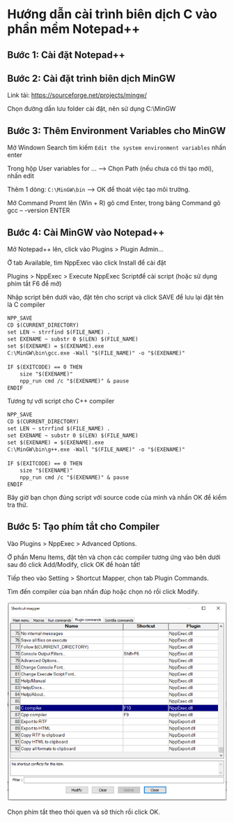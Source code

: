 # Hướng dẫn cài trình biên dịch C vào phần mềm Notepad++

## Bước 1: Cài đặt Notepad++

## Bước 2: Cài đặt trình biên dịch MinGW 

Link tải: https://sourceforge.net/projects/mingw/

Chọn đường dẫn lưu folder cài đặt, nên sử dụng C:\MinGW

## Bước 3: Thêm Environment Variables cho MinGW

Mở Windown Search tìm kiếm `Edit the system environment variables` nhấn enter

Trong hộp User variables for ... --> Chọn Path (nếu chưa có thi tạo mới), nhấn edit 

Thêm 1 dòng: `C:\MinGW\bin` --> OK để thoát việc tạo môi trường.

Mở Command Promt lên (Win + R) gõ cmd Enter, trong bảng Command gõ gcc – -version ENTER

## Bước 4: Cài MinGW vào Notepad++

Mở Notepad++ lên, click vào Plugins > Plugin Admin...

Ở tab Available, tìm NppExec vào click Install để cài đặt

Plugins > NppExec > Execute NppExec Scriptđể cài script (hoặc sử dụng phím tắt F6 để mở)

Nhập script bên dưới vào, đặt tên cho script và click SAVE để lưu lại đặt tên là C compiler

```script
NPP_SAVE
CD $(CURRENT_DIRECTORY)
set LEN ~ strrfind $(FILE_NAME) .
set EXENAME ~ substr 0 $(LEN) $(FILE_NAME)
set $(EXENAME) = $(EXENAME).exe
C:\MinGW\bin\gcc.exe -Wall "$(FILE_NAME)" -o "$(EXENAME)"

IF $(EXITCODE) == 0 THEN
    size "$(EXENAME)"
    npp_run cmd /c "$(EXENAME)" & pause
ENDIF
```

Tương tự với script cho C++ compiler

```script
NPP_SAVE
CD $(CURRENT_DIRECTORY)
set LEN ~ strrfind $(FILE_NAME) .
set EXENAME ~ substr 0 $(LEN) $(FILE_NAME)
set $(EXENAME) = $(EXENAME).exe
C:\MinGW\bin\g++.exe -Wall "$(FILE_NAME)" -o "$(EXENAME)"

IF $(EXITCODE) == 0 THEN
    size "$(EXENAME)"
    npp_run cmd /c "$(EXENAME)" & pause
ENDIF
```

Bây giờ bạn chọn đúng script với source code của mình và nhấn OK để kiểm tra thử.

## Bước 5: Tạo phím tắt cho Compiler

Vào Plugins > NppExec > Advanced Options.

Ở phần Menu Items, đặt tên và chọn các compiler tương ứng vào bên dưới sau đó click Add/Modify, click OK để hoàn tất!

Tiếp theo vào Setting > Shortcut Mapper, chọn tab Plugin Commands.

Tìm đến compiler của bạn nhấn đúp hoặc chọn nó rồi click Modify.

![alt](Shortcut_mapper_NPP.png)

Chọn phím tắt theo thói quen và sở thích rồi click OK.
